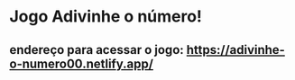 # Jogo Adivinhe o número!

## endereço para acessar o jogo: https://adivinhe-o-numero00.netlify.app/

